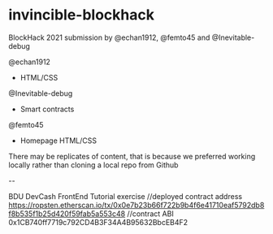 # invincible-blockhack
BlockHack 2021 submission by @echan1912, @femto45 and @Inevitable-debug

@echan1912
* HTML/CSS

@Inevitable-debug
* Smart contracts

@femto45
* Homepage HTML/CSS

There may be replicates of content, that is because we preferred working locally rather than cloning a local repo from Github

--

BDU DevCash FrontEnd Tutorial exercise
//deployed contract address
https://ropsten.etherscan.io/tx/0x0e7b23b66f722b9b4f6e41710eaf5792db8f8b535f1b25d420f59fab5a553c48
//contract ABI
0x1CB740ff7719c792CD4B3F34A4B95632BbcEB4F2

